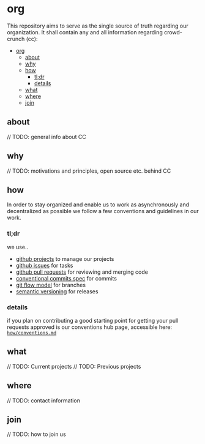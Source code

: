 # org

This repository aims to serve as the single source of truth regarding our organization. It shall contain any and all information regarding crowd-crunch (cc):

- [org](#org)
  - [about](#about)
  - [why](#why)
  - [how](#how)
    - [tl;dr](#tldr)
    - [details](#details)
  - [what](#what)
  - [where](#where)
  - [join](#join)

## about

// TODO: general info about CC

## why

// TODO: motivations and principles, open source etc. behind CC

## how

In order to stay organized and enable us to work as asynchronously and decentralized as possible we follow a few conventions and guidelines in our work.

### tl;dr

we use..

- [github projects](https://github.com/features/project-management/) to manage our projects
- [github issues](https://help.github.com/en/github/managing-your-work-on-github/managing-your-work-with-issues) for tasks
- [github pull requests](https://help.github.com/en/github/collaborating-with-issues-and-pull-requests/github-flow) for reviewing and merging code
- [conventional commits spec](https://www.conventionalcommits.org/en/v1.0.0/) for commits
- [git flow model](https://nvie.com/posts/a-successful-git-branching-model/) for branches
- [semantic versioning](https://semver.org) for releases

### details

if you plan on contributing a good starting point for getting your pull requests approved is our conventions hub page, accessible here:
[`how/conventions.md`](how/conventions.md)

## what

// TODO: Current projects
// TODO: Previous projects

## where

// TODO: contact information

## join

// TODO: how to join us